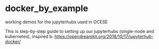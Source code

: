 # docker_by_example
working demos for the jupyterhubs used in OCESE

This is step-by-step guide to setting up our jupyterhubs (single-node and kubernetes), inspired b:
https://opendreamkit.org/2018/10/17/jupyterhub-docker/

